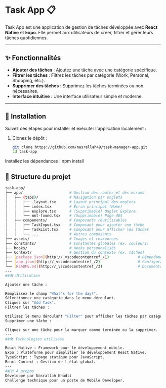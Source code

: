 # Task App 📋

Task App est une application de gestion de tâches développée avec **React Native** et **Expo**. Elle permet aux utilisateurs de créer, filtrer et gérer leurs tâches quotidiennes.

---

## ✨ Fonctionnalités

- **Ajouter des tâches** : Ajoutez une tâche avec une catégorie spécifique.
- **Filtrer les tâches** : Filtrez les tâches par catégorie (Work, Personal, Shopping, etc.).
- **Supprimer des tâches** : Supprimez les tâches terminées ou non nécessaires.
- **Interface intuitive** : Une interface utilisateur simple et moderne.

---

## 🚀 Installation

Suivez ces étapes pour installer et exécuter l'application localement :

1. Clonez le dépôt :
   ```bash
   git clone https://github.com/nasrallah49/task-manager-app.git
   cd task-app
Installez les dépendances :
  npm install

## 📂 Structure du projet
```bash
task-app/
├── app/                     # Gestion des routes et des écrans
│   ├── (tabs)/              # Navigation par onglets
│   │   ├── _layout.tsx      # Layout principal des onglets
│   │   ├── index.tsx        # Écran principal (Home)
│   │   ├── explore.tsx      # (Supprimable) Onglet Explore
│   │   └── not-found.tsx    # (Supprimable) Page 404
│   ├── components/          # Composants réutilisables
│   │   ├── TaskInput.tsx    # Composant pour ajouter une tâche
│   │   ├── TaskList.tsx     # Composant pour afficher les tâches
│   │   └── ...              # Autres composants
├── assets/                  # Images et ressources
├── constants/               # Constantes globales (ex. couleurs)
├── hooks/                   # Hooks personnalisés
├── Context/                 # Gestion du contexte (ex. tâches)
├── [package.json](http://_vscodecontentref_/1)             # Dépendances et scripts
├── [app.json](http://_vscodecontentref_/2)                 # Configuration Expo
└── [README.md](http://_vscodecontentref_/3)                # Documentation du projet
---
##🛠️ Utilisation

Ajouter une tâche :

Remplissez le champ "What's for the day?".
Sélectionnez une catégorie dans le menu déroulant.
Cliquez sur "Add Task".
Filtrer les tâches :

Utilisez le menu déroulant "Filter" pour afficher les tâches par catégorie.
Supprimer une tâche :

Cliquez sur une tâche pour la marquer comme terminée ou la supprimer.
---
##🛠️ Technologies utilisées

React Native : Framework pour le développement mobile.
Expo : Plateforme pour simplifier le développement React Native.
TypeScript : Typage statique pour JavaScript.
React Context : Gestion de l état global.
---
##🙋‍♂️ À propos
Développé par Nasrallah Khadli
Challenge technique pour un poste de Mobile Developer.

